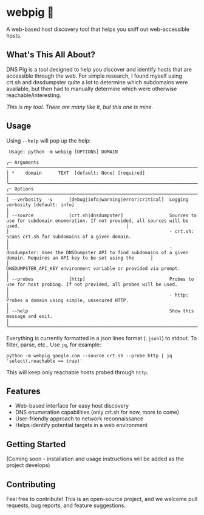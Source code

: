 # webpig 🐷

A web-based host discovery tool that helps you sniff out web-accessible hosts.

## What's This All About?

DNS Pig is a tool designed to help you discover and identify hosts that are accessible through the web. For simple research, I found myself using crt.sh and dnsdumpster quite a lot to determine which subdomains were available, but then had to manually determine which were otherwise reachable/interesting. 

_This is my tool. There are many like it, but this one is mine._

## Usage 

Using `--help` will pop up the help:

```
 Usage: python -m webpig [OPTIONS] DOMAIN                                                                                                                                               
                                                                                                                                                                                        
╭─ Arguments ──────────────────────────────────────────────────────────────────────────────────────────────────────────────────────────────────────────────────────────────────────────╮
│ *    domain      TEXT  [default: None] [required]                                                                                                                                    │
╰──────────────────────────────────────────────────────────────────────────────────────────────────────────────────────────────────────────────────────────────────────────────────────╯
╭─ Options ────────────────────────────────────────────────────────────────────────────────────────────────────────────────────────────────────────────────────────────────────────────╮
│ --verbosity  -v      [debug|info|warning|error|critical]  Logging verbosity [default: info]                                                                                          │
│ --source             [crt.sh|dnsdumpster]                 Sources to use for subdomain enumeration. If not provided, all sources will be used.                                       │
│                                                           - crt.sh: Scans crt.sh for subdomains of a given domain.                                                                   │
│                                                           - dnsdumpster: Uses the DNSDumpster API to find subdomains of a given domain. Requires an API key to be set using the      │
│                                                           DNSDUMPSTER_API_KEY environment variable or provided via prompt.                                                           │
│ --probes             [http]                               Probes to use for host probing. If not provided, all probes will be used.                                                  │
│                                                           - http: Probes a domain using simple, unsecured HTTP.                                                                      │
│ --help                                                    Show this message and exit.                                                                                                │
╰──────────────────────────────────────────────────────────────────────────────────────────────────────────────────────────────────────────────────────────────────────────────────────╯
```

Everything is currently formatted in a json lines format (`.jsonl`) to stdout. To filter, parse, etc.. Use `jq`, for example:

```
python -m webpig google.com --source crt.sh --probe http | jq 'select(.reachable == true)'
```

This will keep only reachable hosts probed through `http`.

## Features

- Web-based interface for easy host discovery
- DNS enumeration capabilities (only crt.sh for now, more to come)
- User-friendly approach to network reconnaissance
- Helps identify potential targets in a web environment

## Getting Started

(Coming soon - installation and usage instructions will be added as the project develops)

## Contributing

Feel free to contribute! This is an open-source project, and we welcome pull requests, bug reports, and feature suggestions.
